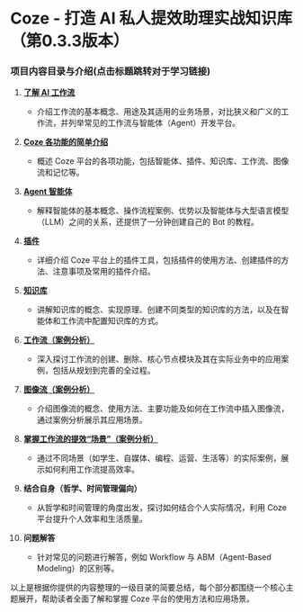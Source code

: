 # Coze - 打造 AI 私人提效助理实战知识库（第0.3.3版本）

### 项目内容目录与介绍(点击标题跳转对于学习链接)

1. **[了解 AI 工作流](/docs/1_了解%20AI%20工作流.md)**
   - 介绍工作流的基本概念、用途及其适用的业务场景，对比狭义和广义的工作流，并列举常见的工作流与智能体（Agent）开发平台。

2. **[Coze 各功能的简单介绍](/docs/2_Coze%20各功能的简单介绍.md)**
   - 概述 Coze 平台的各项功能，包括智能体、插件、知识库、工作流、图像流和记忆等。

3. **[Agent 智能体](/docs/3_Agent%20智能体.md)**
   - 解释智能体的基本概念、操作流程案例、优势以及智能体与大型语言模型（LLM）之间的关系，还提供了一分钟创建自己的 Bot 的教程。

4. **[插件](/docs/4_插件.md)**
   - 详细介绍 Coze 平台上的插件工具，包括插件的使用方法、创建插件的方法、注意事项及常用的插件介绍。

5. **[知识库](/docs/5_知识库.md)**
   - 讲解知识库的概念、实现原理、创建不同类型的知识库的方法，以及在智能体和工作流中配置知识库的方式。

6. **[工作流（案例分析）](/docs/6_工作流（案例分析）.md)**
   - 深入探讨工作流的创建、删除、核心节点模块及其在实际业务中的应用案例，包括从规划到完善的全过程。

7. **[图像流（案例分析）](/docs/7_图像流%20Tutorial（based%20on%20coze）.md)**
   - 介绍图像流的概念、使用方法、主要功能及如何在工作流中插入图像流，通过案例分析展示其应用场景。

8. **[掌握工作流的提效“场景”（案例分析）](/docs/8_掌握工作流的提效“场景”（案例分析）.md)**
   - 通过不同场景（如学生、自媒体、编程、运营、生活等）的实际案例，展示如何利用工作流提高效率。

9. **结合自身（哲学、时间管理偏向）**
   - 从哲学和时间管理的角度出发，探讨如何结合个人实际情况，利用 Coze 平台提升个人效率和生活质量。

10. **问题解答**
    - 针对常见的问题进行解答，例如 Workflow 与 ABM（Agent-Based Modeling）的区别等。

以上是根据你提供的内容整理的一级目录的简要总结，每个部分都围绕一个核心主题展开，帮助读者全面了解和掌握 Coze 平台的使用方法和应用场景。
